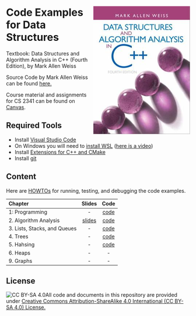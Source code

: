 # <img src="images/DS_Weiss_Book.jpg" align="right"> Code Examples for Data Structures

Textbook: Data Structures and Algorithm Analysis in C++ (Fourth Edition), by Mark Allen Weiss

Source Code by Mark Allen Weiss can be found [here.](https://users.cs.fiu.edu/~weiss/dsaa_c++4/code/)

Course material and assignments for CS 2341 can be found on [Canvas](https://www.smu.edu/OIT/Services/Canvas/).


## Required Tools

* Install [Visual Studio Code](https://code.visualstudio.com/)
* On Windows you will need to [install WSL](https://code.visualstudio.com/docs/cpp/config-wsl) ([here is a video](https://www.youtube.com/watch?v=NY5izJWXi0U))
* Install [Extensions for C++ and CMake](https://code.visualstudio.com/docs/languages/cpp)
* Install [git](https://git-scm.com/)


## Content

Here are [HOWTOs](Chapter1_Programming/HOWTOs.md) for running, testing, and debugging the code examples.

| Chapter | Slides | Code |
| :-------| :----: | :--: |
| 1: Programming | - | [code](Chapter1_Programming)  |
| 2. Algorithm Analysis | [slides](https://github.com/mhahsler/CS2341/blob/main/slides/Chapter2_Algorithm_Analysis.pdf) | [code](Chapter2_Algorithm_Analysis) |
| 3. Lists, Stacks, and Queues | - | [code](Chapter3_Lists_etc) |
| 4. Trees | - | [code](Chapter4_Trees) |
| 5. Hahsing | - | [code](Chapter5_Hashing) |
| 6. Heaps | - | - |
| 9. Graphs | - | - |

## License

<img src="https://licensebuttons.net/l/by-sa/3.0/88x31.png" alt="CC BY-SA 4.0" align="left">

All code and documents in this repository are provided under [Creative Commons Attribution-ShareAlike 4.0 International (CC BY-SA 4.0) License.](https://creativecommons.org/licenses/by-sa/4.0/)
